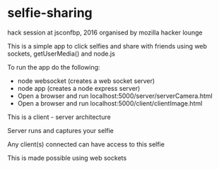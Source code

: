 # selfie-sharing
hack session at jsconfbp, 2016 organised by mozilla hacker lounge

This is a simple app to click selfies and share with friends using web sockets, getUserMedia() and node.js

To run the app do the following:

- node websocket (creates a web socket server)
- node app (creates a node express server)
- Open a browser and run localhost:5000/server/serverCamera.html
- Open a browser and run localhost:5000/client/clientImage.html

This is a client - server architecture

Server runs and captures your selfie

Any client(s) connected can have access to this selfie

This is made possible using web sockets
